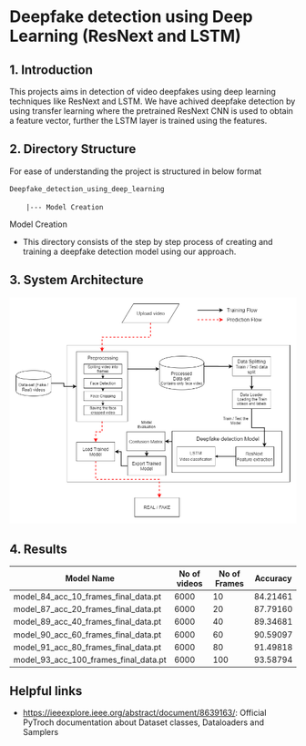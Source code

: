 # Deepfake detection using Deep Learning (ResNext and LSTM)



## 1. Introduction
This projects aims in detection of video deepfakes using deep learning techniques like ResNext and LSTM. We have achived deepfake detection by using transfer learning where the pretrained ResNext CNN is used to obtain a feature vector, further the LSTM layer is trained using the features.

## 2. Directory Structure
For ease of understanding the project is structured in below format
```
Deepfake_detection_using_deep_learning

    |--- Model Creation
```
Model Creation
   - This directory consists of the step by step process of creating and training a deepfake detection model using our approach.

## 3. System Architecture
<p align="center">
  <img src="https://github.com/ritvic/Deepfake-Detection-Using-Reccurent-Neural-Network/blob/main/github_assets/System%20Architecture.png" />
</p>


## 4. Results

| Model Name | No of videos | No of Frames | Accuracy |
|------------|--------------|--------------|----------|
|model_84_acc_10_frames_final_data.pt |6000 |10 |84.21461|
|model_87_acc_20_frames_final_data.pt | 6000 |20 |87.79160|
|model_89_acc_40_frames_final_data.pt | 6000| 40 |89.34681|
|model_90_acc_60_frames_final_data.pt | 6000| 60 |90.59097 |
|model_91_acc_80_frames_final_data.pt | 6000 | 80 | 91.49818 |
|model_93_acc_100_frames_final_data.pt| 6000 | 100 | 93.58794|

## Helpful links

 - https://ieeexplore.ieee.org/abstract/document/8639163/: Official PyTroch documentation about Dataset classes, Dataloaders and Samplers
